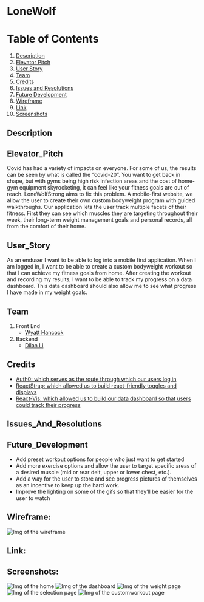 # LoneWolf

# Table of Contents
1. [Description](#Description)
2. [Elevator Pitch](#Elevator_Pitch)
3. [User Story](#User_Story)
4. [Team](#Team)
5. [Credits](#Credits)
6. [Issues and Resolutions](#Issues_And_Resolutions)
7. [Future Development](#Future_Development)
8. [Wireframe](#Wireframe)
9. [Link](#Link)
10. [Screenshots](#Screenshots)

## Description 


## Elevator_Pitch
Covid has had a variety of impacts on everyone. For some of us, the results can be seen by what is called the “covid-20”. You want to get back in shape, but with gyms being high risk infection areas and the cost of home-gym equipment skyrocketing, it can feel like your fitness goals are out of reach. LoneWolfStrong aims to fix this problem. A mobile-first website, we allow the user to create their own custom bodyweight program with guided walkthroughs. Our application lets the user track multiple facets of their fitness. First they can see which muscles they are targeting throughout their week, their long-term weight management goals and personal records, all from the comfort of their home.

## User_Story 
As an enduser
I want to be able to log into a mobile first application. 
When I am logged in, I want to be able to create a custom bodyweight workout so that I can achieve my fitness goals from home. After creating the workout and recording my results, I want to be able to track my progress on a data dashboard. This data dashboard should also allow me to see what progress I have made in my weight goals. 


## Team
1. Front End 
    * [Wyatt Hancock](https://github.com/corvus-cyber)  
2. Backend
    * [Dilan Li](https://github.com/DilanLi)



## Credits 
- [Auth0: which serves as the route through which our users log in](https://auth0.com/)
- [ReactStrap: which allowed us to build react-friendly toggles and displays](https://reactstrap.github.io/)
- [React-Vis: which allowed us to build our data dashboard so that users could track their progress](https://uber.github.io/react-vis/)

## Issues_And_Resolutions 


## Future_Development
* Add preset workout options for people who just want to get started
* Add more exercise options and allow the user to target specific areas of a desired muscle (mid or rear delt, upper or lower chest, etc.).
* Add a way for the user to store and see progress pictures of themselves as an incentive to keep up the hard work. 
* Improve the lighting on some of the gifs so that they’ll be easier for the user to watch 


## Wireframe:
![Img of the wireframe](./client/public/assets/images/wireframe.png)

## Link: 

## Screenshots: 
![Img of the home](./client/public/assets/screenshots/home.png)
![Img of the dashboard](./client/public/assets/screenshots/datadashboard.png)
![Img of the weight page](./client/public/assets/screenshots/weight.png)
![Img of the selection page](./client/public/assets/screenshots/choose.png)
![Img of the customworkout page](./client/public/assets/screenshots/customworkout.png)